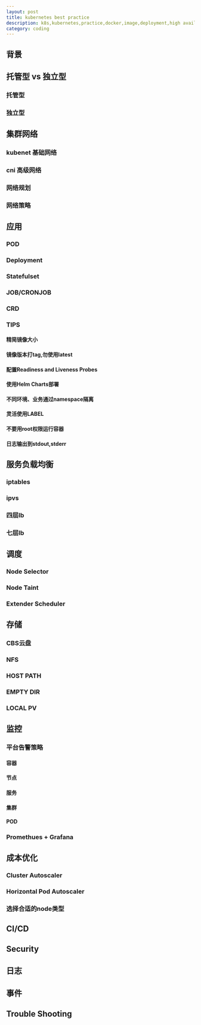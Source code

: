 ```yaml
---
layout: post
title: kubernetes best practice 
description: k8s,kubernetes,practice,docker,image,deployment,high availbility
category: coding
---
```


## 背景 

## 托管型 vs 独立型

### 托管型

### 独立型

## 集群网络 

### kubenet 基础网络

### cni 高级网络

### 网络规划

### 网络策略

## 应用

### POD

### Deployment

### Statefulset

### JOB/CRONJOB

### CRD

### TIPS

#### 精简镜像大小

#### 镜像版本打tag,勿使用latest

#### 配置Readiness and Liveness Probes

#### 使用Helm Charts部署

#### 不同环境、业务通过namespace隔离 

#### 灵活使用LABEL

#### 不要用root权限运行容器 

#### 日志输出到stdout,stderr 

## 服务负载均衡

### iptables

### ipvs

### 四层lb

### 七层lb

## 调度

### Node Selector

### Node Taint

### Extender Scheduler

## 存储

### CBS云盘

### NFS

### HOST PATH

### EMPTY DIR

### LOCAL PV

## 监控

### 平台告警策略

#### 容器

#### 节点

#### 服务

#### 集群

#### POD

### Promethues + Grafana

##  成本优化

### Cluster Autoscaler

### Horizontal Pod Autoscaler

### 选择合适的node类型 

## CI/CD 

## Security

## 日志

## 事件

## Trouble Shooting  
